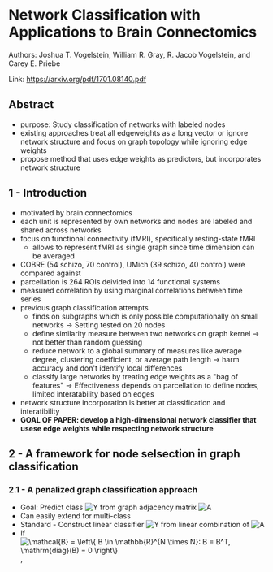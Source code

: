 # Network Classification with Applications to Brain Connectomics

Authors: Joshua T. Vogelstein, William R. Gray, R. Jacob Vogelstein, and Carey E. Priebe

Link: <https://arxiv.org/pdf/1701.08140.pdf>

## Abstract

- purpose: Study classification of networks with labeled nodes
- existing approaches treat all edgeweights as a long vector or ignore network structure and focus on graph topology while ignoring edge weights
- propose method that uses edge weights as predictors, but incorporates network structure

## 1 - Introduction

- motivated by brain connectomics
- each unit is represented by own networks and nodes are labeled and shared across networks
- focus on functional connectivity (fMRI), specifically resting-state fMRI
  - allows to represent fMRI as single graph since time dimension can be averaged
- COBRE (54 schizo, 70 control), UMich (39 schizo, 40 control) were compared against
- parcellation is 264 ROIs deivided into 14 functional systems
- measured correlation by using marginal correlations between time series
- previous graph classification attempts
  - finds on subgraphs which is only possible computationally on small networks -> Setting tested on 20 nodes
  - define similarity measure between two networks on graph kernel -> not better than random guessing
  - reduce network to a global summary of measures like average degree, clustering coefficient, or average path length -> harm accuracy and don't identify local differences
  - classify large networks by treating edge weights as a "bag of features" -> Effectiveness depends on parcellation to define nodes, limited interatability based on edges
- network structure incorporation is better at classification and interatibility
- __GOAL OF PAPER: develop a high-dimensional network classifier that usese edge weights while respecting network structure__

## 2 - A framework for node selsection in graph classification

### 2.1 - A penalized graph classification approach

- Goal: Predict class <img src="https://latex.codecogs.com/svg.latex?\inline&space;Y" title="Y" /> from graph adjacency matrix <img src="https://latex.codecogs.com/svg.latex?\inline&space;A" title="A" />
- Can easily extend for multi-class
- Standard - Construct linear classifier <img src="https://latex.codecogs.com/svg.latex?\inline&space;Y" title="Y" /> from linear combination of <img src="https://latex.codecogs.com/svg.latex?\inline&space;A" title="A" />
- If <img src="https://latex.codecogs.com/svg.latex?\inline&space;\mathcal{B}&space;=&space;\left\{&space;B&space;\in&space;\mathbb{R}^{N&space;\times&space;N}:&space;B&space;=&space;B^T,&space;\mathrm{diag}(B)&space;=&space;0&space;\right\}" title="\mathcal{B} = \left\{ B \in \mathbb{R}^{N \times N}: B = B^T, \mathrm{diag}(B) = 0 \right\}" />,